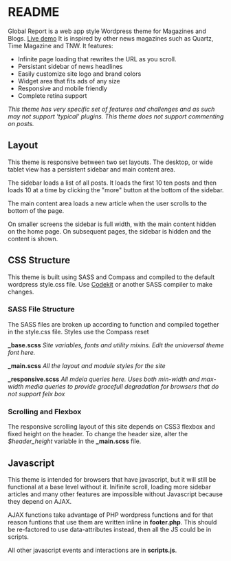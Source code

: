 # README

Global Report is a web app style Wordpress theme for Magazines and Blogs. [Live demo](http://dev.mitchellhillman.com/global-report/) It is inspired by other news magazines such as Quartz, Time Magazine and TNW. It features:

- Infinite page loading that rewrites the URL as you scroll.
- Persistant sidebar of news headlines
- Easily customize site logo and brand colors
- Widget area that fits ads of any size
- Responsive and mobile friendly
- Complete retina support

_This theme has very specific set of features and challenges and as such may not support 'typical' plugins. This theme does not support commenting on posts._

## Layout

This theme is responsive between two set layouts. The desktop, or wide tablet view has a persistent sidebar and main content area.

The sidebar loads a list of all posts. It loads the first 10 ten posts and then loads 10 at a time by clicking the "more" button at the bottom of the sidebar. 

The main content area loads a new article when the user scrolls to the bottom of the page.

On smaller screens the sidebar is full width, with the main content hidden on the home page. On subsequent pages, the sidebar is hidden and the content is shown.

## CSS Structure

This theme is built using SASS and Compass and compiled to the default wordpress style.css file. Use [Codekit](https://incident57.com/codekit/) or another SASS compiler to make changes. 

### SASS File Structure

The SASS files are broken up according to function and compiled together in the style.css file. Styles use the Compass reset

**_base.scss** *Site variables, fonts and utility mixins. Edit the unioversal theme font here.*

**_main.scss** *All the layout and module styles for the site*

**_responsive.scss** *All mdeia queries here. Uses both min-width and max-width media queries to provide gracefull degradation for browsers that do not support felx box*

### Scrolling and Flexbox

The responsive scrolling layout of this site depends on CSS3 flexbox and fixed height on the header. To change the header size, alter the *$header_height* variable in the **_main.scss** file. 

## Javascript

This theme is intended for browsers that have javascript, but it will still be functional at a base level without it. Inifinite scroll, loading more sidebar articles and many other features are impossible without Javascript because they depend on AJAX.

AJAX functions take advantage of PHP wordpress functions and for that reason funtions that use them are written inline in **footer.php**. This should be re-factored to use data-attributes instead, then all the JS could be in scripts.

All other javascript events and interactions are in **scripts.js**.

